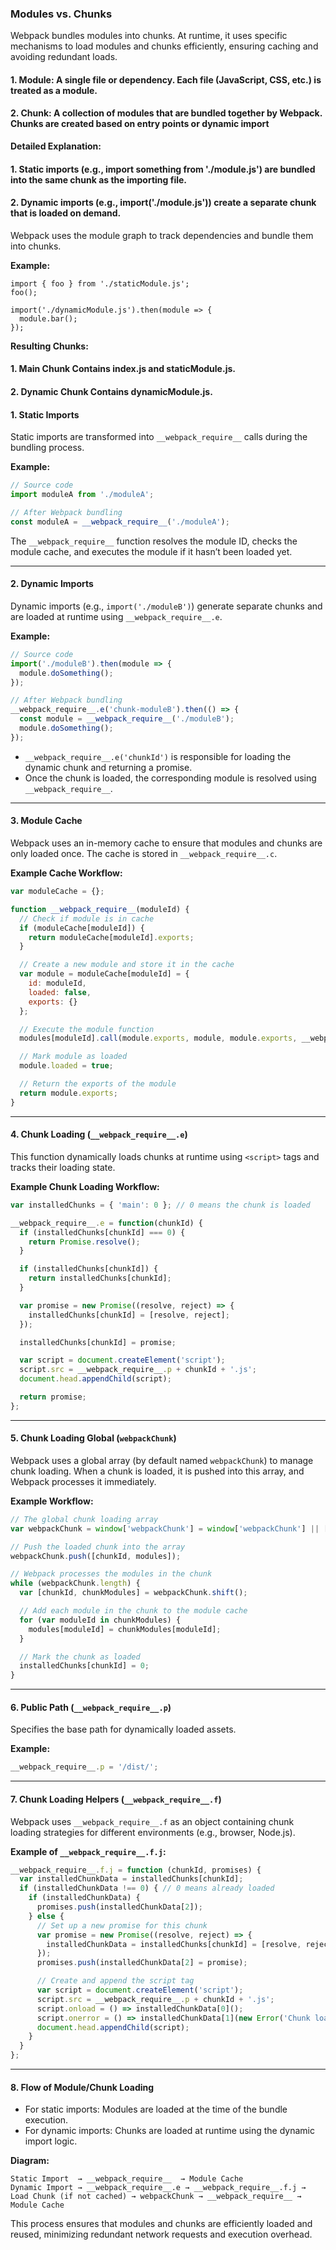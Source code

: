 
### Modules vs. Chunks

Webpack bundles modules into chunks. At runtime, it uses specific mechanisms to load modules and chunks efficiently, ensuring caching and avoiding redundant loads.

#### 1. **Module**: A single file or dependency. Each file (JavaScript, CSS, etc.) is treated as a module.
#### 2. **Chunk**: A collection of modules that are bundled together by Webpack. Chunks are created based on entry points or dynamic import

**Detailed Explanation:**
#### 1. **Static imports** (e.g., import something from './module.js') are bundled into the same chunk as the importing file.
#### 2. **Dynamic imports** (e.g., import('./module.js')) create a separate chunk that is loaded on demand.
Webpack uses the module graph to track dependencies and bundle them into chunks.

**Example:**
```js// index.js
import { foo } from './staticModule.js';
foo();

import('./dynamicModule.js').then(module => {
  module.bar();
});
```

**Resulting Chunks:**
#### 1. **Main Chunk** Contains index.js and staticModule.js.
#### 2. **Dynamic Chunk** Contains dynamicModule.js.


#### 1. **Static Imports**
Static imports are transformed into `__webpack_require__` calls during the bundling process.

**Example:**
```js
// Source code
import moduleA from './moduleA';

// After Webpack bundling
const moduleA = __webpack_require__('./moduleA');
```

The `__webpack_require__` function resolves the module ID, checks the module cache, and executes the module if it hasn’t been loaded yet.

---

#### 2. **Dynamic Imports**
Dynamic imports (e.g., `import('./moduleB')`) generate separate chunks and are loaded at runtime using `__webpack_require__.e`.

**Example:**
```js
// Source code
import('./moduleB').then(module => {
  module.doSomething();
});

// After Webpack bundling
__webpack_require__.e('chunk-moduleB').then(() => {
  const module = __webpack_require__('./moduleB');
  module.doSomething();
});
```

- `__webpack_require__.e('chunkId')` is responsible for loading the dynamic chunk and returning a promise.
- Once the chunk is loaded, the corresponding module is resolved using `__webpack_require__`.

---

#### 3. **Module Cache**
Webpack uses an in-memory cache to ensure that modules and chunks are only loaded once. The cache is stored in `__webpack_require__.c`.

**Example Cache Workflow:**
```js
var moduleCache = {};

function __webpack_require__(moduleId) {
  // Check if module is in cache
  if (moduleCache[moduleId]) {
    return moduleCache[moduleId].exports;
  }

  // Create a new module and store it in the cache
  var module = moduleCache[moduleId] = {
    id: moduleId,
    loaded: false,
    exports: {}
  };

  // Execute the module function
  modules[moduleId].call(module.exports, module, module.exports, __webpack_require__);

  // Mark module as loaded
  module.loaded = true;

  // Return the exports of the module
  return module.exports;
}
```

---

#### 4. **Chunk Loading (`__webpack_require__.e`)**
This function dynamically loads chunks at runtime using `<script>` tags and tracks their loading state.

**Example Chunk Loading Workflow:**
```js
var installedChunks = { 'main': 0 }; // 0 means the chunk is loaded

__webpack_require__.e = function(chunkId) {
  if (installedChunks[chunkId] === 0) {
    return Promise.resolve();
  }

  if (installedChunks[chunkId]) {
    return installedChunks[chunkId];
  }

  var promise = new Promise((resolve, reject) => {
    installedChunks[chunkId] = [resolve, reject];
  });

  installedChunks[chunkId] = promise;

  var script = document.createElement('script');
  script.src = __webpack_require__.p + chunkId + '.js';
  document.head.appendChild(script);

  return promise;
};
```

---

#### 5. **Chunk Loading Global (`webpackChunk`)**
Webpack uses a global array (by default named `webpackChunk`) to manage chunk loading. When a chunk is loaded, it is pushed into this array, and Webpack processes it immediately.

**Example Workflow:**
```js
// The global chunk loading array
var webpackChunk = window['webpackChunk'] = window['webpackChunk'] || [];

// Push the loaded chunk into the array
webpackChunk.push([chunkId, modules]);

// Webpack processes the modules in the chunk
while (webpackChunk.length) {
  var [chunkId, chunkModules] = webpackChunk.shift();

  // Add each module in the chunk to the module cache
  for (var moduleId in chunkModules) {
    modules[moduleId] = chunkModules[moduleId];
  }

  // Mark the chunk as loaded
  installedChunks[chunkId] = 0;
}
```

---

#### 6. **Public Path (`__webpack_require__.p`)**
Specifies the base path for dynamically loaded assets.

**Example:**
```js
__webpack_require__.p = '/dist/';
```

---

#### 7. **Chunk Loading Helpers (`__webpack_require__.f`)**
Webpack uses `__webpack_require__.f` as an object containing chunk loading strategies for different environments (e.g., browser, Node.js).

**Example of `__webpack_require__.f.j`:**
```js
__webpack_require__.f.j = function (chunkId, promises) {
  var installedChunkData = installedChunks[chunkId];
  if (installedChunkData !== 0) { // 0 means already loaded
    if (installedChunkData) {
      promises.push(installedChunkData[2]);
    } else {
      // Set up a new promise for this chunk
      var promise = new Promise((resolve, reject) => {
        installedChunkData = installedChunks[chunkId] = [resolve, reject];
      });
      promises.push(installedChunkData[2] = promise);

      // Create and append the script tag
      var script = document.createElement('script');
      script.src = __webpack_require__.p + chunkId + '.js';
      script.onload = () => installedChunkData[0]();
      script.onerror = () => installedChunkData[1](new Error('Chunk load failed'));
      document.head.appendChild(script);
    }
  }
};
```

---

#### 8. **Flow of Module/Chunk Loading**
- For static imports: Modules are loaded at the time of the bundle execution.
- For dynamic imports: Chunks are loaded at runtime using the dynamic import logic.

**Diagram:**
```
Static Import  → __webpack_require__  → Module Cache
Dynamic Import → __webpack_require__.e → __webpack_require__.f.j → Load Chunk (if not cached) → webpackChunk → __webpack_require__ → Module Cache
```

This process ensures that modules and chunks are efficiently loaded and reused, minimizing redundant network requests and execution overhead.
